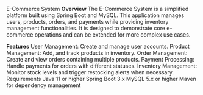 E-Commerce System
**Overview**
The E-Commerce System is a simplified platform built using Spring Boot and MySQL. 
This application manages users, products, orders, and payments while providing inventory management functionalities. 
It is designed to demonstrate core e-commerce operations and can be extended for more complex use cases.

**Features**
User Management: Create and manage user accounts.
Product Management: Add, and track products in inventory.
Order Management: Create and view orders containing multiple products.
Payment Processing: Handle payments for orders with different statuses.
Inventory Management: Monitor stock levels and trigger restocking alerts when necessary.
Requirements
Java 11 or higher
Spring Boot 3.x
MySQL 5.x or higher
Maven for dependency management
 
